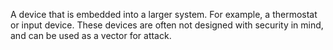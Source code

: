 A device that is embedded into a larger system. For example, a thermostat or input device. These devices are often not designed with security in mind, and can be used as a vector for attack.